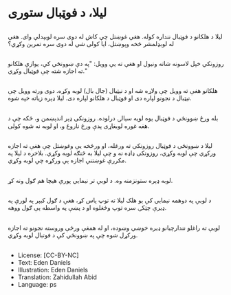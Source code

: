 # لیلا، د فوټبال ستوری

##
لیلا د هلکانو د فوټبال ننداره کوله. هغې غوښتل چې کاش له دوی سره لوبېدلې وای. هغې له لوبډلمشر څخه وپوښتل، ایا کولی شي له دوی سره تمرین وکړي؟

##
روزونکي خپل لاسونه شاته ونیول او هغې ته یې وويل: "په دې ښوونځي کې، يوازې هلکانو ته اجازه شته چې فوټبال وکړي."

##
هلکانو هغې ته وویل چې ولاړه شه او د نېټبال (جال بال) لوبه وکړه. دوی ورته وویل چې نیټبال د نجونو لپاره دی او فوټبال د هلکانو لپاره دی. لیلا ډېره زیاته خپه شوه.

##
بله ورځ ښوونځي د فوټبال یوه لویه سیالۍ درلوده. روزونکی ډېر اندېښمن و، ځکه چې د هغه غوره لوبغاړی پدې ورځ ناروغ و، او لوبه نه شوه کولی.

##
لیلا د ښوونځي د فوټبال روزونکي ته ورغله، او ورڅخه یې وغوښتل چې هغې ته اجازه ورکړي چې لوبه وکړي، روزونکی ډاډه نه و چې لیلا به څنګه لوبه وکړي. بلاخره د لیلا په مکررې غوښتنې اجازه ېې ورکړه چې لوبه وکړي.

##
لوبه ډېره ستونزمنه وه. د لوبې تر نیمایي پورې هیچا هم ګول ونه کړ.

##
د لوبې په دوهمه نیمايي کې یو هلک لیلا ته توپ پاس کړ، هغې د ګول کیپر په لورې په ډيرې چټکۍ سره توپ وځغلوه او د پښې په واسطه ېې ګول ووهه.

##
لوبې ته راغلو نندارچيانو ډيره خوښي وښوده، او له همغې ورځې وروسته نجونو ته اجازه ورکړل شوه چې په ښوونځي کې د فوتبال لوبه وکړي.

##
* License: [CC-BY-NC]
* Text: Eden Daniels
* Illustration: Eden Daniels
* Translation: Zahidullah Abid
* Language: ps
